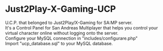 # Just2Play-X-Gaming-UCP<br>
U.C.P. that belonged to Just2Play/X-Gaming for SA:MP server.<br>
It's a Control Panel for San Andreas Multiplayer that helps you control your virtual character online without logging onto the server.<br>
Configure your MySQL connection in "includes/configurare.php"<br>
Import "ucp_database.sql" to your MySQL database.<br>
